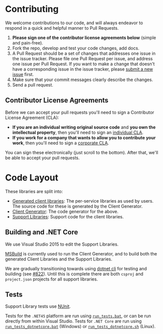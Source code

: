 # Contributing

We welcome contributions to our code, and will always endeavor to respond in a quick and helpful manner to Pull Requests.

1. **Please sign one of the contributor license agreements below** (simple and pain-free).
1. Fork the repo, develop and test your code changes, add docs.
1. A Pull Request should be a set of changes that addresses one issue in the issue tracker. Please file one Pull Request per issue, and address one issue per Pull Request. If you want to make a change that doesn't have a corresponding issue in the issue tracker, please [submit a new issue][issues] first.
1. Make sure that your commit messages clearly describe the changes.
1. Send a pull request.

[issues]: https://github.com/google/google-api-dotnet-client/issues

## Contributor License Agreements

Before we can accept your pull requests you'll need to sign a Contributor
License Agreement (CLA):

- **If you are an individual writing original source code** and **you own the intellectual property**,
then you'll need to sign an [individual CLA][individual-cla].
- **If you work for a company that wants to allow you to contribute your work**,
then you'll need to sign a [corporate CLA][corporate-cla].

You can sign these electronically (just scroll to the bottom). After that,
we'll be able to accept your pull requests.

[individual-cla]: https://developers.google.com/open-source/cla/individual
[corporate-cla]: https://developers.google.com/open-source/cla/corporate

# Code Layout

These libraries are split into:

- [Generated client libraries][client-libs]: The per-service libraries as used by users. The source code for these is generated by the Client Generator.
- [Client Generator][client-gen]: The code generator for the above.
- [Support Libraries][support-libs]: Support code for the client libraries.

[support-libs]: https://github.com/google/google-api-dotnet-client/tree/master/Src/Support
[client-libs]: https://github.com/google/google-api-dotnet-client/tree/master/Src/Generated
[client-gen]: https://github.com/google/google-api-dotnet-client/tree/master/ClientGenerator

## Building and .NET Core

We use Visual Studio 2015 to edit the Support Libraries.

[MSBuild][msbuild] is currently used to run the Client Generator, and to build both the generated Client Libraries and the Support Libraries.

We are gradually transitioning towards using [dotnet cli][dotnetcli] for testing and building (see [#822][822]). Until this is complete there are both `csproj` and `project.json` projects for all support libraries.

[msbuild]: https://msdn.microsoft.com/en-us/library/0k6kkbsd.aspx
[dotnetcli]: https://github.com/dotnet/cli
[822]: https://github.com/google/google-api-dotnet-client/issues/822

## Tests

Support Library tests use [NUnit][nunit].

Tests for the `.NET45` platform are run using [`run_tests.bat`][runtests], or can be run directly from within Visual Studio.
Tests for `.NET Core` are run using [`run_tests_dotnetcore.bat`][runtestscorebat] (Windows) or [`run_tests_dotnetcore.sh`][runtestscoresh] (Linux).

[nunit]: http://www.nunit.org/
[runtests]: https://github.com/google/google-api-dotnet-client/blob/master/run_tests.bat
[runtestscorebat]: https://github.com/google/google-api-dotnet-client/blob/master/run_tests_dotnetcore.bat
[runtestscoresh]: https://github.com/google/google-api-dotnet-client/blob/master/run_tests_dotnetcore.sh
